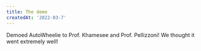 ```yaml
---
title: The demo
createdAt: '2022-03-7'
---
```


Demoed AutoWheelie to Prof. Khamesee and Prof. Pellizzoni! We thought it went extremely well!

